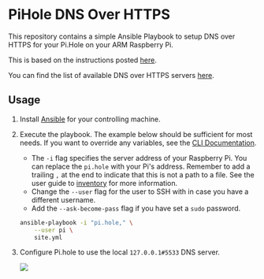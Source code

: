 # PiHole DNS Over HTTPS

This repository contains a simple Ansible Playbook to setup DNS over HTTPS for your Pi.Hole on your
ARM Raspberry Pi.

This is based on the instructions posted [here](https://docs.pi-hole.net/guides/dns-over-https/).

You can find the list of available DNS over HTTPS servers
[here](https://github.com/curl/curl/wiki/DNS-over-HTTPS).

## Usage

1. Install
    [Ansible](https://docs.ansible.com/ansible/latest/installation_guide/intro_installation.html)
    for your controlling machine.
1. Execute the playbook. The example below should be sufficient for most needs. If you want to
    override any variables, see the
    [CLI Documentation](https://docs.ansible.com/ansible/latest/cli/ansible-playbook.html).

    - The `-i` flag specifies the server address of your Raspberry Pi. You can replace the
        `pi.hole` with your Pi's address. Remember to add a trailing `,` at the end to indicate
        that this is not a path to a file. See the user guide to
        [inventory](https://docs.ansible.com/ansible/latest/user_guide/intro_inventory.html) for
        more information.
    - Change the `--user` flag for the user to SSH with in case you have a different username.
    - Add the `--ask-become-pass` flag if you have set a `sudo` password.

    ```bash
    ansible-playbook -i "pi.hole," \
        --user pi \
        site.yml
    ```
1. Configure Pi.hole to use the local `127.0.0.1#5533` DNS server.

    ![](https://docs.pi-hole.net/images/DoHConfig.png)
